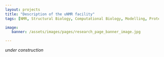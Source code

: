 ```yaml
---
layout: projects
title: "Description of the uNMR facility"
tags: [NMR, Structural Biology, Computational Biology, Modelling, Protein Structure]

image:
   banner: /assets/images/pages/research_page_banner_image.jpg

---
```


*under construction*